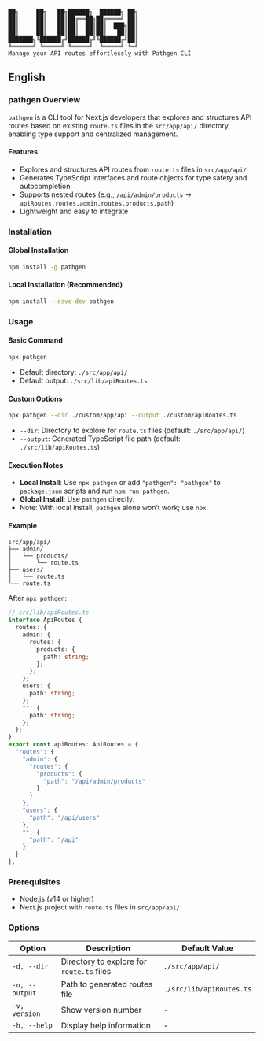```
██╗     ██╗   ██╗██████╗  ██████╗ ██╗
██║     ██║   ██║██╔══██╗██╔════╝ ██║
██║     ██║   ██║██║  ██║██║  ███╗██║
██║     ██║   ██║██║  ██║██║   ██║██║
███████╗╚██████╔╝██████╔╝╚██████╔╝██║
╚══════╝ ╚═════╝ ╚═════╝  ╚═════╝ ╚═╝
Manage your API routes effortlessly with Pathgen CLI
```

## English

### pathgen Overview
`pathgen` is a CLI tool for Next.js developers that explores and structures API routes based on existing `route.ts` files in the `src/app/api/` directory, enabling type support and centralized management.

#### Features
- Explores and structures API routes from `route.ts` files in `src/app/api/`
- Generates TypeScript interfaces and route objects for type safety and autocompletion
- Supports nested routes (e.g., `/api/admin/products` → `apiRoutes.routes.admin.routes.products.path`)
- Lightweight and easy to integrate

### Installation
#### Global Installation
```bash
npm install -g pathgen
```

#### Local Installation (Recommended)
```bash
npm install --save-dev pathgen
```

### Usage
#### Basic Command
```bash
npx pathgen
```
- Default directory: `./src/app/api/`
- Default output: `./src/lib/apiRoutes.ts`

#### Custom Options
```bash
npx pathgen --dir ./custom/app/api --output ./custom/apiRoutes.ts
```
- `--dir`: Directory to explore for `route.ts` files (default: `./src/app/api/`)
- `--output`: Generated TypeScript file path (default: `./src/lib/apiRoutes.ts`)

#### Execution Notes
- **Local Install**: Use `npx pathgen` or add `"pathgen": "pathgen"` to `package.json` scripts and run `npm run pathgen`.
- **Global Install**: Use `pathgen` directly.
- Note: With local install, `pathgen` alone won’t work; use `npx`.

#### Example
```
src/app/api/
├── admin/
│   └── products/
│       └── route.ts
├── users/
│   └── route.ts
└── route.ts
```
After `npx pathgen`:
```typescript
// src/lib/apiRoutes.ts
interface ApiRoutes {
  routes: {
    admin: {
      routes: {
        products: {
          path: string;
        };
      };
    };
    users: {
      path: string;
    };
    "": {
      path: string;
    };
  };
}
export const apiRoutes: ApiRoutes = {
  "routes": {
    "admin": {
      "routes": {
        "products": {
          "path": "/api/admin/products"
        }
      }
    },
    "users": {
      "path": "/api/users"
    },
    "": {
      "path": "/api"
    }
  }
};
```

### Prerequisites
- Node.js (v14 or higher)
- Next.js project with `route.ts` files in `src/app/api/`

### Options
| Option         | Description                              | Default Value         |
|----------------|------------------------------------------|-----------------------|
| `-d, --dir`    | Directory to explore for `route.ts` files | `./src/app/api/`      |
| `-o, --output` | Path to generated routes file            | `./src/lib/apiRoutes.ts` |
| `-v, --version`| Show version number                     | -                     |
| `-h, --help`   | Display help information                | -                     |

